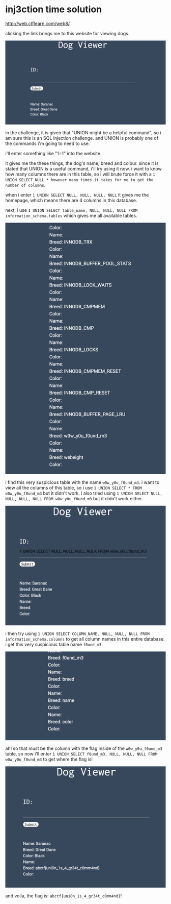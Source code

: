 # inj3ction time solution

http://web.ctflearn.com/web8/

clicking the link brings me to this website for viewing dogs. 

![website.png](images/website.png)

in the challenge, it is given that "UNION might be a helpful command", so i am sure this is an SQL injection challenge. and UNION is probably one of the commands i'm going to need to use.

i'll enter something like "1=1" into the website.

it gives me the these things, the dog's name, breed and colour. since it is stated that UNION is a useful command, i'll try using it now. i want to know how many columns there are in this table, so i will brute force it with a `1 UNION SELECT NULL * however many times it takes for me to get the number of columns`.

when i enter `1 UNION SELECT NULL, NULL, NULL, NULL` it gives me the homepage, which means there are 4 columns in this database. 

next, i use `1 UNION SELECT table_name, NULL, NULL, NULL FROM information_schema.tables` which gives me all available tables. 

![w0wy0uf0undm3.png](images/w0wy0uf0undm3.png)

i find this very suspicious table with the name `w0w_y0u_f0und_m3`. i want to view all the columns of this table, so i use `1 UNION SELECT * FROM w0w_y0u_f0und_m3` but it didn't work. i also tried using `1 UNION SELECT NULL, NULL, NULL, NULL FROM w0w_y0u_f0und_m3` but it didn't work either.

![unsuccessful_attempt.png](images/unsuccessful_attempt.png)

i then try using `1 UNION SELECT COLUMN_NAME, NULL, NULL, NULL FROM information_schema.columns` to get all column names in this entire database. i get this very suspicious table name `f0und_m3`.

![f0und_m3.png](images/f0und_m3.png)

ah! so that must be the column with the flag inside of the `w0w_y0u_f0und_m3` table. so now i'll enter `1 UNION SELECT f0und_m3, NULL, NULL, NULL FROM w0w_y0u_f0und_m3` to get where the flag is!

![success.png](images/success.png)

and voila, the flag is: `abctf{uni0n_1s_4_gr34t_c0mm4nd}`!